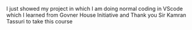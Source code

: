 I just showed my project in which I am doing normal coding in VScode which I learned from Govner House Initiative  and  Thank you Sir Kamran Tassuri to take this course
